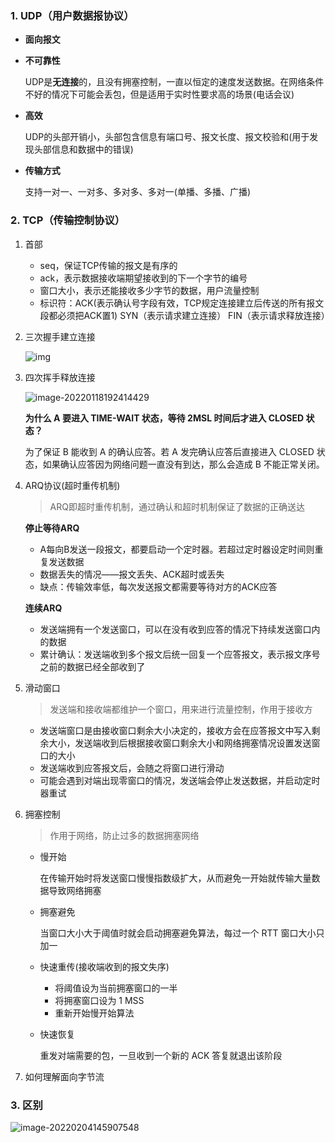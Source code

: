 ### 1. UDP（用户数据报协议）

- **面向报文**

- **不可靠性**
  
  UDP是**无连接**的，且没有拥塞控制，一直以恒定的速度发送数据。在网络条件不好的情况下可能会丢包，但是适用于实时性要求高的场景(电话会议)

- **高效**
  
  UDP的头部开销小，头部包含信息有端口号、报文长度、报文校验和(用于发现头部信息和数据中的错误)

- **传输方式**
  
  支持一对一、一对多、多对多、多对一(单播、多播、广播)

### 2. TCP（传输控制协议）

1. 首部
   
   - seq，保证TCP传输的报文是有序的
   - ack，表示数据接收端期望接收到的下一个字节的编号
   - 窗口大小，表示还能接收多少字节的数据，用户流量控制
   - 标识符：ACK(表示确认号字段有效，TCP规定连接建立后传送的所有报文段都必须把ACK置1)   SYN（表示请求建立连接） FIN（表示请求释放连接）

2. 三次握手建立连接
   
   ![img](https://picture-1305610595.cos.ap-guangzhou.myqcloud.com/202206041454580.png)

3. 四次挥手释放连接
   
   ![image-20220118192414429](https://picture-1305610595.cos.ap-guangzhou.myqcloud.com/202206041454581.png)
   
   **为什么 A 要进入 TIME-WAIT 状态，等待 2MSL 时间后才进入 CLOSED 状态？**
   
   为了保证 B 能收到 A 的确认应答。若 A 发完确认应答后直接进入 CLOSED 状态，如果确认应答因为网络问题一直没有到达，那么会造成 B 不能正常关闭。

4. ARQ协议(超时重传机制)
   
   > ARQ即超时重传机制，通过确认和超时机制保证了数据的正确送达
   
   **停止等待ARQ**
   
   - A每向B发送一段报文，都要启动一个定时器。若超过定时器设定时间则重复发送数据
   - 数据丢失的情况——报文丢失、ACK超时或丢失
   - 缺点：传输效率低，每次发送报文都需要等待对方的ACK应答
   
   **连续ARQ**
   
   - 发送端拥有一个发送窗口，可以在没有收到应答的情况下持续发送窗口内的数据
   - 累计确认：发送端收到多个报文后统一回复一个应答报文，表示报文序号之前的数据已经全部收到了

5. 滑动窗口
   
   > 发送端和接收端都维护一个窗口，用来进行流量控制，作用于接收方
   
   - 发送端窗口是由接收窗口剩余大小决定的，接收方会在应答报文中写入剩余大小，发送端收到后根据接收窗口剩余大小和网络拥塞情况设置发送窗口的大小
   - 发送端收到应答报文后，会随之将窗口进行滑动
   - 可能会遇到对端出现零窗口的情况，发送端会停止发送数据，并启动定时器重试

6. 拥塞控制
   
   > 作用于网络，防止过多的数据拥塞网络
   
   - 慢开始
     
     在传输开始时将发送窗口慢慢指数级扩大，从而避免一开始就传输大量数据导致网络拥塞
   
   - 拥塞避免
     
     当窗口大小大于阈值时就会启动拥塞避免算法，每过一个 RTT 窗口大小只加一
   
   - 快速重传(接收端收到的报文失序)
     
     - 将阈值设为当前拥塞窗口的一半
     - 将拥塞窗口设为 1 MSS
     - 重新开始慢开始算法
   
   - 快速恢复
     
     重发对端需要的包，一旦收到一个新的 ACK 答复就退出该阶段
   
7. 如何理解面向字节流

### 3. 区别

![image-20220204145907548](https://picture-1305610595.cos.ap-guangzhou.myqcloud.com/202206041454582.png)
